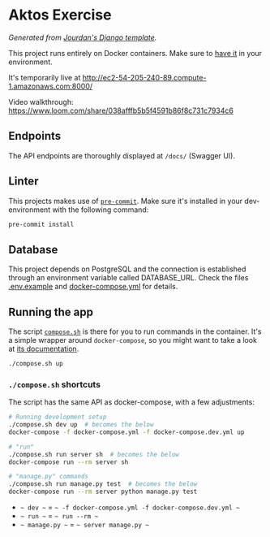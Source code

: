 # Aktos Exercise

_Generated from [Jourdan's Django template](https://github.com/jourdanrodrigues/django-template)._

This project runs entirely on Docker containers. Make sure to [have it](https://www.docker.com/community-edition#/download) in your environment.

It's temporarily live at http://ec2-54-205-240-89.compute-1.amazonaws.com:8000/

Video walkthrough: https://www.loom.com/share/038afffb5b5f4591b86f8c731c7934c6

## Endpoints

The API endpoints are thoroughly displayed at `/docs/` (Swagger UI).

## Linter

This projects makes use of [`pre-commit`](https://pre-commit.com/#install). Make sure it's installed in your dev-environment with the following command:

```bash
pre-commit install
```

## Database

This project depends on PostgreSQL and the connection is established through an environment variable called
DATABASE_URL. Check the files [.env.example](.env.example) and [docker-compose.yml](docker-compose.yml) for details.

## Running the app

The script [`compose.sh`](compose.sh) is there for you to run commands in the container. It's a simple wrapper around
`docker-compose`, so you might want to take a look at [its documentation](https://docs.docker.com/compose/reference/).

```bash
./compose.sh up
```

### `./compose.sh` shortcuts

The script has the same API as docker-compose, with a few adjustments:

```bash
# Running development setup
./compose.sh dev up  # becomes the below
docker-compose -f docker-compose.yml -f docker-compose.dev.yml up

# "run"
./compose.sh run server sh  # becomes the below
docker-compose run --rm server sh

# "manage.py" commands
./compose.sh run manage.py test  # becomes the below
docker-compose run --rm server python manage.py test
```

-   `~ dev ~` = `~ -f docker-compose.yml -f docker-compose.dev.yml ~`
-   `~ run ~` = `~ run --rm ~`
-   `~ manage.py ~` = `~ server manage.py ~`
